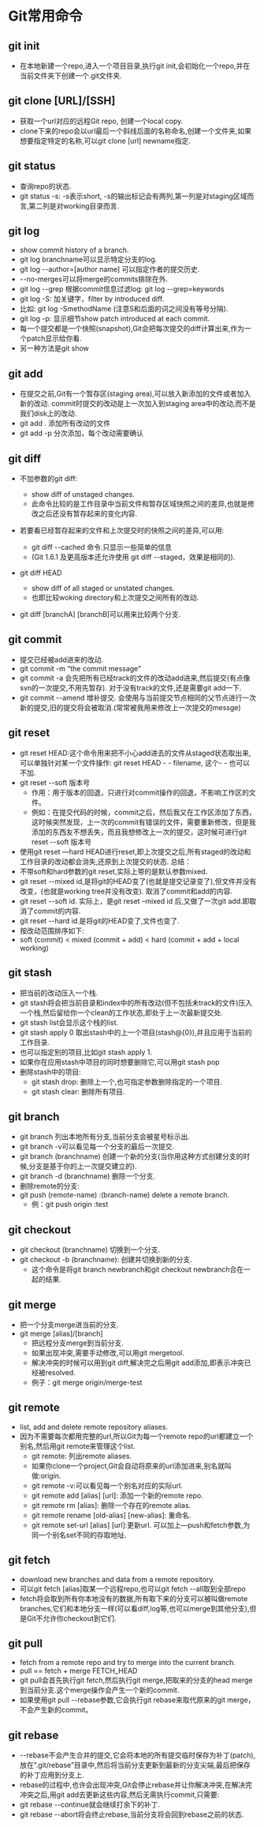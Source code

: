 # Git常用命令
## git init
- 在本地新建一个repo,进入一个项目目录,执行git init,会初始化一个repo,并在当前文件夹下创建一个.git文件夹.
## git clone [URL]/[SSH]
- 获取一个url对应的远程Git repo, 创建一个local copy.  
- clone下来的repo会以url最后一个斜线后面的名称命名,创建一个文件夹,如果想要指定特定的名称,可以git clone [url] newname指定.

## git status
- 查询repo的状态.
- git status -s: -s表示short, -s的输出标记会有两列,第一列是对staging区域而言,第二列是对working目录而言.

## git log
- show commit history of a branch.
- git log branchname可以显示特定分支的log.
- git log --author=[author name] 可以指定作者的提交历史.
- --no-merges可以将merge的commits排除在外.  
- git log --grep 根据commit信息过滤log: git log --grep=keywords   
- git log -S: 加关键字，filter by introduced diff.  
- 比如: git log -SmethodName (注意S和后面的词之间没有等号分隔).  
- git log -p: 显示细节show patch introduced at each commit.  
- 每一个提交都是一个快照(snapshot),Git会把每次提交的diff计算出来,作为一个patch显示给你看.  
- 另一种方法是git show

## git add
- 在提交之前,Git有一个暂存区(staging area),可以放入新添加的文件或者加入新的改动. commit时提交的改动是上一次加入到staging area中的改动,而不是我们disk上的改动.  
- git add .  添加所有改动的文件  
- git add -p 分次添加，每个改动需要确认  

## git diff
- 不加参数的git diff:  
    - show diff of unstaged changes.  
    - 此命令比较的是工作目录中当前文件和暂存区域快照之间的差异,也就是修改之后还没有暂存起来的变化内容.  

- 若要看已经暂存起来的文件和上次提交时的快照之间的差异,可以用:  
    - git diff --cached 命令.只显示一些简单的信息  
    - (Git 1.6.1 及更高版本还允许使用 git diff --staged，效果是相同的).  
- git diff HEAD  
    - show diff of all staged or unstated changes.  
    - 也即比较woking directory和上次提交之间所有的改动.  

- git diff [branchA] [branchB]可以用来比较两个分支.

## git commit
- 提交已经被add进来的改动.  
- git commit -m “the commit message"  
- git commit -a 会先把所有已经track的文件的改动add进来,然后提交(有点像svn的一次提交,不用先暂存). 对于没有track的文件,还是需要git add一下.  
- git commit --amend 增补提交. 会使用与当前提交节点相同的父节点进行一次新的提交,旧的提交将会被取消.(常常被我用来修改上一次提交的messge)  

## git reset
- git reset HEAD:这个命令用来把不小心add进去的文件从staged状态取出来,可以单独针对某一个文件操作: git reset HEAD - - filename, 这个- - 也可以不加.  
- git reset --soft 版本号
  - 作用：用于版本的回退，只进行对commit操作的回退，不影响工作区的文件。
  - 例如：在提交代码的时候，commit之后，然后我又在工作区添加了东西，这时候突然发现，上一次的commit有错误的文件，需要重新修改，但是我添加的东西友不想丢失，而且我想修改上一次的提交，这时候可进行git reset --soft 版本号
- 使用git reset —hard HEAD进行reset,即上次提交之后,所有staged的改动和工作目录的改动都会消失,还原到上次提交的状态.
总结：
- 不带soft和hard参数的git reset,实际上带的是默认参数mixed.  
- git reset --mixed id,是将git的HEAD变了(也就是提交记录变了),但文件并没有改变，(也就是working tree并没有改变). 取消了commit和add的内容.  
- git reset --soft id. 实际上，是git reset –mixed id 后,又做了一次git add.即取消了commit的内容.
- git reset --hard id.是将git的HEAD变了,文件也变了.
- 按改动范围排序如下:
- soft (commit) < mixed (commit + add) < hard (commit + add + local working)

## git stash
- 把当前的改动压入一个栈.
- git stash将会把当前目录和index中的所有改动(但不包括未track的文件)压入一个栈,然后留给你一个clean的工作状态,即处于上一次最新提交处.
- git stash list会显示这个栈的list.
- git stash apply 0 取出stash中的上一个项目(stash@{0}),并且应用于当前的工作目录.
- 也可以指定别的项目,比如git stash apply 1.
- 如果你在应用stash中项目的同时想要删除它,可以用git stash pop
- 删除stash中的项目:
  - git stash drop: 删除上一个,也可指定参数删除指定的一个项目.
  - git stash clear: 删除所有项目.

## git branch
- git branch 列出本地所有分支,当前分支会被星号标示出.
- git branch -v可以看见每一个分支的最后一次提交.
- git branch (branchname)  创建一个新的分支(当你用这种方式创建分支的时候,分支是基于你的上一次提交建立的). 
- git branch -d (branchname)  删除一个分支.
- 删除remote的分支:
- git push (remote-name) :(branch-name)  delete a remote branch.
  - 例：git push origin :test

## git checkout
- git checkout (branchname)   切换到一个分支.
- git checkout -b (branchname): 创建并切换到新的分支.
  - 这个命令是将git branch newbranch和git checkout newbranch合在一起的结果.


## git merge
- 把一个分支merge进当前的分支.
- git merge [alias]/[branch]
  - 把远程分支merge到当前分支.
  - 如果出现冲突,需要手动修改,可以用git mergetool.
  - 解决冲突的时候可以用到git diff,解决完之后用git add添加,即表示冲突已经被resolved.
  - 例子：git merge origin/merge-test

## git remote
- list, add and delete remote repository aliases.
- 因为不需要每次都用完整的url,所以Git为每一个remote repo的url都建立一个别名,然后用git remote来管理这个list.
  - git remote: 列出remote aliases.
  - 如果你clone一个project,Git会自动将原来的url添加进来,别名就叫做:origin.
  - git remote -v:可以看见每一个别名对应的实际url.
  - git remote add [alias] [url]: 添加一个新的remote repo.
  - git remote rm [alias]: 删除一个存在的remote alias.
  - git remote rename [old-alias] [new-alias]: 重命名.
  - git remote set-url [alias] [url]:更新url. 可以加上—push和fetch参数,为同一个别名set不同的存取地址.

## git fetch
- download new branches and data from a remote repository.
- 可以git fetch [alias]取某一个远程repo,也可以git fetch --all取到全部repo
- fetch将会取到所有你本地没有的数据,所有取下来的分支可以被叫做remote branches,它们和本地分支一样(可以看diff,log等,也可以merge到其他分支),但是Git不允许你checkout到它们. 

## git pull
- fetch from a remote repo and try to merge into the current branch.
- pull == fetch + merge FETCH_HEAD
- git pull会首先执行git fetch,然后执行git merge,把取来的分支的head merge到当前分支.这个merge操作会产生一个新的commit.    
- 如果使用git pull --rebase参数,它会执行git rebase来取代原来的git merge，不会产生新的commit。
 
## git rebase
- --rebase不会产生合并的提交,它会将本地的所有提交临时保存为补丁(patch),放在”.git/rebase”目录中,然后将当前分支更新到最新的分支尖端,最后把保存的补丁应用到分支上.
- rebase的过程中,也许会出现冲突,Git会停止rebase并让你解决冲突,在解决完冲突之后,用git add去更新这些内容,然后无需执行commit,只需要:
- git rebase --continue就会继续打余下的补丁.
- git rebase --abort将会终止rebase,当前分支将会回到rebase之前的状态.
 

 



